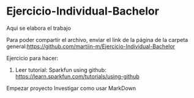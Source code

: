 # Ejercicio-Individual-Bachelor

Aqui se elabora el trabajo

Para poder compartir el archivo, enviar el link de la página de la carpeta general:https://github.com/martiin-m/Ejercicio-Individual-Bachelor

Ejercicio para hacer:
1. Leer tutorial: Sparkfun using github: https://learn.sparkfun.com/tutorials/using-github

Empezar proyecto
Investigar como usar MarkDown
